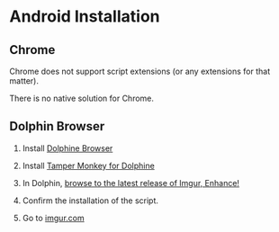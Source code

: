 # Android Installation

## Chrome

Chrome does not support script extensions (or any extensions for that matter).

There is no native solution for Chrome.

## Dolphin Browser

 1. Install [Dolphine Browser](https://play.google.com/store/apps/details?id=mobi.mgeek.TunnyBrowser)

 2. Install [Tamper Monkey for Dolphine](https://play.google.com/store/apps/details?id=net.tampermonkey.dolphin)

 3. In Dolphin, [browse to the latest release of Imgur, Enhance!](https://github.com/dave-newson/imgur-enhance/raw/release/dist/imgur-enhance.user.js)

 4. Confirm the installation of the script.

 5. Go to [imgur.com](http://imgur.com)